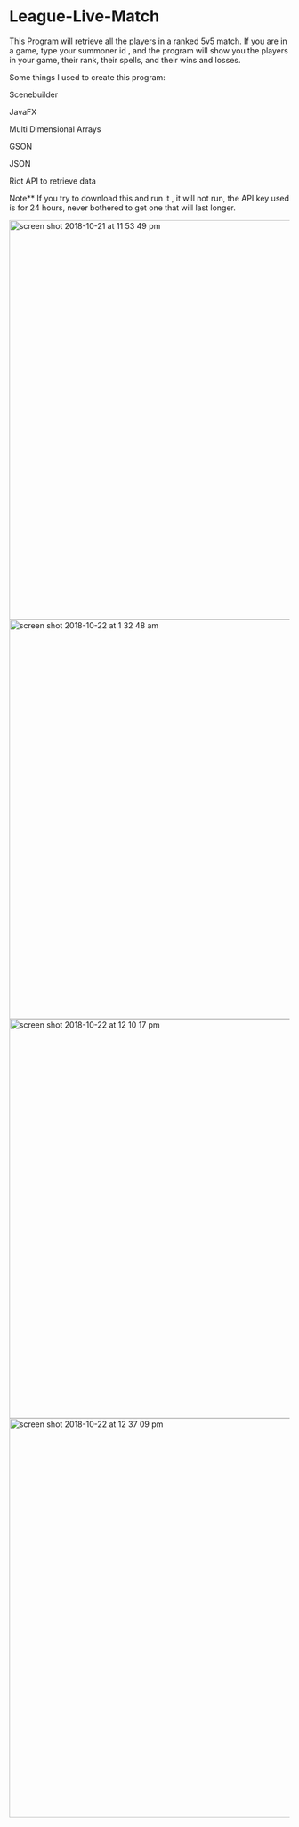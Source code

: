 # League-Live-Match

This Program will retrieve all the players in a ranked 5v5 match. If you are in a game, type your summoner id , and the program 
will show you the players in your game, their rank, their spells, and their wins and losses.

Some things I used to create this program:

Scenebuilder

JavaFX

Multi Dimensional Arrays

GSON

JSON

Riot API to retrieve data


Note** If you try to download this and run it , it will not run, the API key used is for 24 hours, never bothered to get one that will last longer. 

<img width="717" alt="screen shot 2018-10-21 at 11 53 49 pm" src="https://user-images.githubusercontent.com/23414656/47306910-ae257c80-d5fb-11e8-86da-9daf0071254d.png">


<img width="717" alt="screen shot 2018-10-22 at 1 32 48 am" src="https://user-images.githubusercontent.com/23414656/47306872-9bab4300-d5fb-11e8-8246-d80e1985ded3.png">

<img width="717" alt="screen shot 2018-10-22 at 12 10 17 pm" src="https://user-images.githubusercontent.com/23414656/47306888-a4037e00-d5fb-11e8-883e-03b2d29d7af7.png">

<img width="717" alt="screen shot 2018-10-22 at 12 37 09 pm" src="https://user-images.githubusercontent.com/23414656/47306900-a6fe6e80-d5fb-11e8-9a7e-4e045b20ea22.png">
